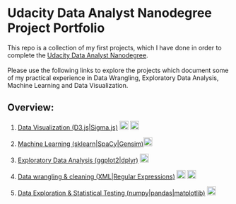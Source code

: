 # Udacity Data Analyst Nanodegree Project Portfolio

This repo is a collection of my first projects, which I have done in order to complete the [Udacity Data Analyst Nanodegree](https://www.udacity.com/course/data-analyst-nanodegree--nd002?v=a). <br><br>
Please use the following links to explore the projects which document some of my practical experience in Data Wrangling, Exploratory Data Analysis, Machine Learning and Data Visualization.

## Overview:

1) [Data Visualization (D3.js|Sigma.js)](http://nbviewer.jupyter.org/github/bockjo/Udacity_portfolio/blob/master/Visualization_of_reviews.ipynb) <a href="url"> <img src="http://www.uidownload.com/files/541/586/346/code-command-develop-javascript-language-programming-software-icon.png" height="20" width="20" ></a> 
<img src="https://www.python.org/static/favicon.ico" height="20" width="20" ></a> <br>

2) [Machine Learning (sklearn|SpaCy|Gensim)](http://nbviewer.jupyter.org/github/bockjo/Udacity_portfolio/blob/master/Person_of_Interest_classifier_Enron.ipynb)<a href="url"><img src="https://www.python.org/static/favicon.ico" height="20" width="20" ></a> <br>

3) [Exploratory Data Analysis (ggplot2|dplyr)](http://nbviewer.jupyter.org/github/bockjo/Udacity_portfolio/blob/master/EDA_Prosper%20loans%20data%20set.html) <a href="url"><img src="http://datascience.uci.edu/wp-content/uploads/sites/2/2014/09/r-project-logo.jpg" height="20" width="20" ></a> <br>

4) [Data wrangling & cleaning (XML|Regular Expressions)](http://nbviewer.jupyter.org/github/bockjo/Udacity_portfolio/blob/master/OpenStreetMap_data_cleaning.ipynb) <a href="url"><img src="https://www.python.org/static/favicon.ico" height="20" width="20" ></a> 
<a href="url"><img src="http://cache.filehippo.com/img/ex/729__MySQL.gif" height="20" width="20" ></a> <br>

5) [Data Exploration & Statistical Testing (numpy|pandas|matplotlib)](http://nbviewer.jupyter.org/github/bockjo/Udacity_portfolio/blob/master/Titanic_dataset_exploration.ipynb) <a href="url"><img src="https://www.python.org/static/favicon.ico" height="20" width="20" ></a> <br>
